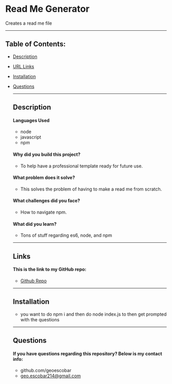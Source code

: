 # Read Me Generator

  Creates a read me file

  ---
## Table of Contents:

- [Description](#whyBuild)
- [URL Links](#repo)
- [Installation](#install)
- [Questions](#github)


  ---
  ## Description

  #### Languages Used
  
  	* node
	* javascript
	* npm

  
  #### Why did you build this project?
  
  * To help have a professional template ready for future use. 
  
  #### What problem does it solve?
  
  * This solves the problem of having to make a read me from scratch.
  
  #### What challenges did you face?
  
  * How to navigate npm. 
  
  #### What did you learn?
  
  * Tons of stuff regarding es6, node, and npm
  
  ---
  ## Links 
  
  #### This is the link to my GitHub repo:
  * [Github Repo](https://github.com/geoescobar/README-Generator)
  ---

  ## Installation
  * you want to do npm i and then do node index.js to then get prompted with the questions

  ---
  ## Questions 

  #### If you have questions regarding this repository? Below is my contact info:

  * github.com/geoescobar
  * geo.escobar214@gmail.com

